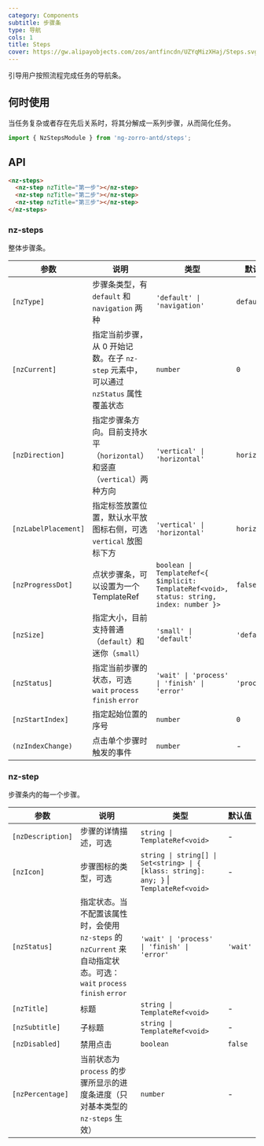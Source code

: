 ```yaml
---
category: Components
subtitle: 步骤条
type: 导航
cols: 1
title: Steps
cover: https://gw.alipayobjects.com/zos/antfincdn/UZYqMizXHaj/Steps.svg
---
```


引导用户按照流程完成任务的导航条。

## 何时使用

当任务复杂或者存在先后关系时，将其分解成一系列步骤，从而简化任务。

```ts
import { NzStepsModule } from 'ng-zorro-antd/steps';
```

## API

```html
<nz-steps>
  <nz-step nzTitle="第一步"></nz-step>
  <nz-step nzTitle="第二步"></nz-step>
  <nz-step nzTitle="第三步"></nz-step>
</nz-steps>
```

### nz-steps

整体步骤条。

| 参数                 | 说明                                                                                 | 类型                                                                                      | 默认值       |
| -------------------- | ------------------------------------------------------------------------------------ | ----------------------------------------------------------------------------------------- | ------------ |
| `[nzType]`           | 步骤条类型，有 `default` 和 `navigation` 两种                                        | `'default' \| 'navigation'`                                                               | `default`    |
| `[nzCurrent]`        | 指定当前步骤，从 0 开始记数。在子 `nz-step` 元素中，可以通过 `nzStatus` 属性覆盖状态 | `number`                                                                                  | `0`          |
| `[nzDirection]`      | 指定步骤条方向。目前支持水平（`horizontal`）和竖直（`vertical`）两种方向             | `'vertical' \| 'horizontal'`                                                              | `horizontal` |
| `[nzLabelPlacement]` | 指定标签放置位置，默认水平放图标右侧，可选 `vertical` 放图标下方                     | `'vertical' \| 'horizontal'`                                                              | `horizontal` |
| `[nzProgressDot]`    | 点状步骤条，可以设置为一个 TemplateRef                                               | `boolean \| TemplateRef<{ $implicit: TemplateRef<void>, status: string, index: number }>` | `false`      |
| `[nzSize]`           | 指定大小，目前支持普通（`default`）和迷你（`small`）                                 | `'small' \| 'default'`                                                                    | `'default'`  |
| `[nzStatus]`         | 指定当前步骤的状态，可选 `wait` `process` `finish` `error`                           | `'wait' \| 'process' \| 'finish' \| 'error'`                                              | `'process'`  |
| `[nzStartIndex]`     | 指定起始位置的序号                                                                   | `number`                                                                                  | `0`          |
| `(nzIndexChange)`    | 点击单个步骤时触发的事件                                                             | `number`                                                                                  | -            |

### nz-step

步骤条内的每一个步骤。

| 参数              | 说明                                                                                                                 | 类型                                                                                    | 默认值   |
| ----------------- | -------------------------------------------------------------------------------------------------------------------- | --------------------------------------------------------------------------------------- | -------- |
| `[nzDescription]` | 步骤的详情描述，可选                                                                                                 | `string \| TemplateRef<void>`                                                           | -        |
| `[nzIcon]`        | 步骤图标的类型，可选                                                                                                 | `string \| string[] \| Set<string> \| { [klass: string]: any; }` \| `TemplateRef<void>` | -        |
| `[nzStatus]`      | 指定状态。当不配置该属性时，会使用 `nz-steps` 的 `nzCurrent` 来自动指定状态。可选：`wait` `process` `finish` `error` | `'wait' \| 'process' \| 'finish' \| 'error'`                                            | `'wait'` |
| `[nzTitle]`       | 标题                                                                                                                 | `string \| TemplateRef<void>`                                                           | -        |
| `[nzSubtitle]`    | 子标题                                                                                                               | `string \| TemplateRef<void>`                                                           | -        |
| `[nzDisabled]`    | 禁用点击                                                                                                             | `boolean`                                                                               | `false`  |
| `[nzPercentage]`  | 当前状态为 `process` 的步骤所显示的进度条进度（只对基本类型的 `nz-steps` 生效）                                      | `number`                                                                                | -        |
